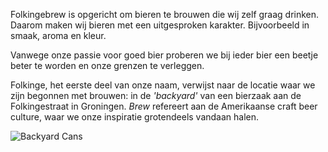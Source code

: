 Folkingebrew is opgericht om bieren te brouwen die wij zelf graag drinken. Daarom maken wij bieren met een uitgesproken karakter. Bijvoorbeeld in smaak, aroma en kleur.

Vanwege onze passie voor goed bier proberen we bij ieder bier een beetje beter te worden en onze grenzen te verleggen.

Folkinge, het eerste deel van onze naam, verwijst naar de locatie waar we zijn begonnen met brouwen: in de _'backyard'_ van een bierzaak aan de Folkingestraat in Groningen. _Brew_ refereert aan de Amerikaanse craft beer culture, waar we onze inspiratie grotendeels vandaan halen.

![Backyard Cans](/assets/images/backyard-cans.jpg)
